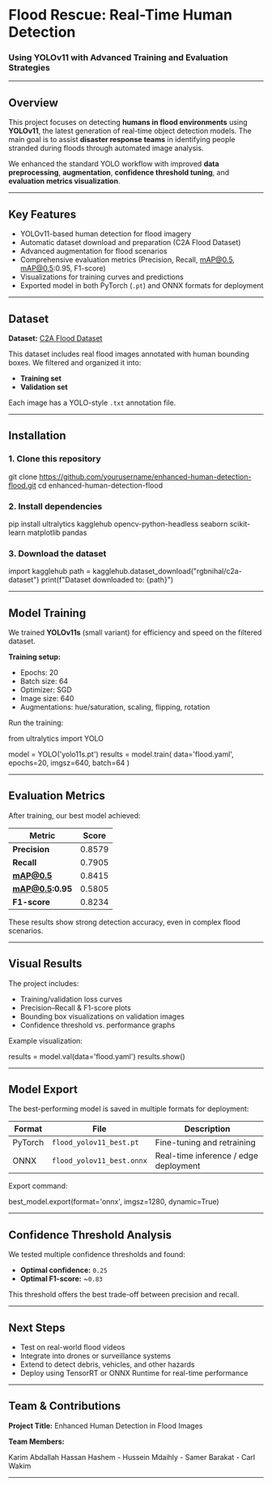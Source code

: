 # Flood Rescue: Real-Time Human Detection

### Using YOLOv11 with Advanced Training and Evaluation Strategies

---

## Overview

This project focuses on detecting **humans in flood environments** using **YOLOv11**, the latest generation of real-time object detection models.
The main goal is to assist **disaster response teams** in identifying people stranded during floods through automated image analysis.

We enhanced the standard YOLO workflow with improved **data preprocessing**, **augmentation**, **confidence threshold tuning**, and **evaluation metrics visualization**.

---

## Key Features

* YOLOv11-based human detection for flood imagery
* Automatic dataset download and preparation (C2A Flood Dataset)
* Advanced augmentation for flood scenarios
* Comprehensive evaluation metrics (Precision, Recall, mAP@0.5, mAP@0.5:0.95, F1-score)
* Visualizations for training curves and predictions
* Exported model in both PyTorch (`.pt`) and ONNX formats for deployment

---

## Dataset

**Dataset:** [C2A Flood Dataset](https://www.kaggle.com/datasets/rgbnihal/c2a-dataset)

This dataset includes real flood images annotated with human bounding boxes.
We filtered and organized it into:

* **Training set**
* **Validation set**

Each image has a YOLO-style `.txt` annotation file.

---

## Installation

### 1. Clone this repository


git clone https://github.com/yourusername/enhanced-human-detection-flood.git
cd enhanced-human-detection-flood


### 2. Install dependencies

pip install ultralytics kagglehub opencv-python-headless seaborn scikit-learn matplotlib pandas

### 3. Download the dataset

import kagglehub
path = kagglehub.dataset_download("rgbnihal/c2a-dataset")
print(f"Dataset downloaded to: {path}")

---

## Model Training

We trained **YOLOv11s** (small variant) for efficiency and speed on the filtered dataset.

**Training setup:**

* Epochs: 20
* Batch size: 64
* Optimizer: SGD
* Image size: 640
* Augmentations: hue/saturation, scaling, flipping, rotation

Run the training:

from ultralytics import YOLO

model = YOLO('yolo11s.pt')
results = model.train(
    data='flood.yaml',
    epochs=20,
    imgsz=640,
    batch=64
)


---

## Evaluation Metrics

After training, our best model achieved:

| Metric           | Score  |
| ---------------- | ------ |
| **Precision**    | 0.8579 |
| **Recall**       | 0.7905 |
| **mAP@0.5**      | 0.8415 |
| **mAP@0.5:0.95** | 0.5805 |
| **F1-score**     | 0.8234 |

These results show strong detection accuracy, even in complex flood scenarios.

---

## Visual Results

The project includes:

* Training/validation loss curves
* Precision–Recall & F1-score plots
* Bounding box visualizations on validation images
* Confidence threshold vs. performance graphs

Example visualization:

results = model.val(data='flood.yaml')
results.show()


---

## Model Export

The best-performing model is saved in multiple formats for deployment:

| Format     | File                      | Description                           |
| ---------- | ------------------------- | ------------------------------------- |
|  PyTorch | `flood_yolov11_best.pt`   | Fine-tuning and retraining            |
|  ONNX    | `flood_yolov11_best.onnx` | Real-time inference / edge deployment |

Export command:


best_model.export(format='onnx', imgsz=1280, dynamic=True)


---

## Confidence Threshold Analysis

We tested multiple confidence thresholds and found:

* **Optimal confidence:** `0.25`
* **Optimal F1-score:** ~`0.83`

This threshold offers the best trade-off between precision and recall.

---

## Next Steps

* Test on real-world flood videos
* Integrate into drones or surveillance systems
* Extend to detect debris, vehicles, and other hazards
* Deploy using TensorRT or ONNX Runtime for real-time performance

---

## Team & Contributions

**Project Title:** Enhanced Human Detection in Flood Images

**Team Members:**

Karim Abdallah
Hassan Hashem - Hussein Mdaihly - Samer Barakat - Carl Wakim

---
